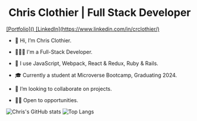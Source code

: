 <h1 align="center">Chris Clothier | Full Stack Developer</h1>
<a align="center" href="https://www.chris-clothier.com">[Portfolio]() [LinkedIn](https://www.linkedin.com/in/crclothier/)</a>

- 👋 Hi, I’m Chris Clothier.
  
- 👨🏻‍💻 I'm a Full-Stack Developer.
  
- 👀 I use JavaScript, Webpack, React & Redux, Ruby & Rails.
  
- 🎓 Currently a student at Microverse Bootcamp, Graduating 2024.
  
- 🤲 I’m looking to collaborate on projects.
  
- 👷🏻 Open to opportunities.

![Chris's GitHub stats](https://github-readme-stats.vercel.app/api?username=crclothier&show_icons=true&theme=tokyonight)
![Top Langs](https://github-readme-stats.vercel.app/api/top-langs/?username=crclothier&layout=compact&theme=tokyonight)

<html>
  <h1></h1>
</html>
